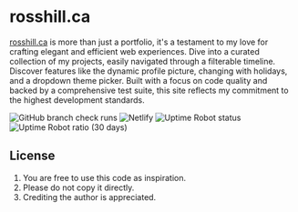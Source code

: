 # rosshill.ca

[rosshill.ca](https://rosshill.ca/) is more than just a portfolio, it's a testament to my love for crafting elegant and efficient web experiences. Dive into a curated collection of my projects, easily navigated through a filterable timeline. Discover features like the dynamic profile picture, changing with holidays, and a dropdown theme picker. Built with a focus on code quality and backed by a comprehensive test suite, this site reflects my commitment to the highest development standards.

![GitHub branch check runs](https://img.shields.io/github/check-runs/rosslh/rosshill.ca/main?style=flat-square&label=Checks)
![Netlify](https://img.shields.io/netlify/bb0ce20c-358e-4da7-971d-00d6fb6dd61b?style=flat-square&label=Netlify)
![Uptime Robot status](https://img.shields.io/uptimerobot/status/m790314032-370a587a3e224bc6e524ccd1?up_message=online&style=flat-square&label=Status)
![Uptime Robot ratio (30 days)](<https://img.shields.io/uptimerobot/ratio/m790314032-370a587a3e224bc6e524ccd1?style=flat-square&label=Uptime%20(1mo)>)

## License

1. You are free to use this code as inspiration.
2. Please do not copy it directly.
3. Crediting the author is appreciated.
